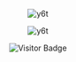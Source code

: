 <p align="center">
  <img align="center"
  src="https://github-readme-stats.vercel.app/api?username=proxythegod1234&show_icons=true&theme=dracula"
  alt="y6t"/>
</p>

<p align="center">
  <img align="center"
  src="https://github-readme-stats.vercel.app/api/top-langs/?username=proxythegod1234&show_icons=true&theme=dracula&locale=en&layout=compact"
  alt="y6t"/>
</p>

<p align="center">
  <img align="center" src="https://visitor-badge.laobi.icu/badge?page_id=proxythegod1234.visitor-badge&left_color=%282A36&right_color=%23FF6E96" alt="Visitor Badge"/>
</p>
